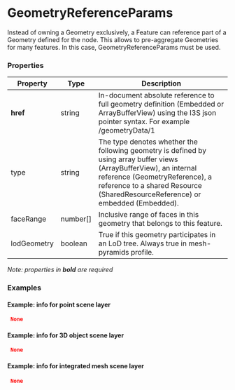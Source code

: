 # GeometryReferenceParams

Instead of owning a Geometry exclusively, a Feature can reference part of a Geometry defined for the node. This allows to pre-aggregate Geometries for many features. In this case, GeometryReferenceParams must be used.

### Properties

| Property | Type | Description |
| --- | --- | --- |
| **href** | string | In-document absolute reference to full geometry definition (Embedded or ArrayBufferView) using the I3S json pointer syntax. For example /geometryData/1 |
| type | string | The type denotes whether the following geometry is defined by using array buffer views (ArrayBufferView), an internal reference (GeometryReference), a reference to a shared Resource (SharedResourceReference) or embedded (Embedded). |
| faceRange | number[] | Inclusive range of faces in this geometry that belongs to this feature. |
| lodGeometry | boolean | True if this geometry participates in an LoD tree. Always true in mesh-pyramids profile. |

*Note: properties in **bold** are required*

### Examples 

#### Example: info for point scene layer 

```json
 None 
```

#### Example:  info for 3D object scene layer 

```json
 None 
```

#### Example:  info for integrated mesh scene layer 

```json
 None 
```

